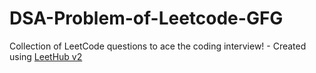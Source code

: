 # DSA-Problem-of-Leetcode-GFG
Collection of LeetCode questions to ace the coding interview! - Created using [LeetHub v2](https://github.com/arunbhardwaj/LeetHub-2.0)
